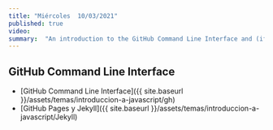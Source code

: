 ```yaml
---
title: "Miércoles  10/03/2021"
published: true
video: 
summary:  "An introduction to the GitHub Command Line Interface and (if time allows) to the static site generator Jekyll"  
---
```


## GitHub Command Line Interface

* [GitHub Command Line Interface]({{ site.baseurl }}/assets/temas/introduccion-a-javascript/gh)
* [GitHub Pages y Jekyll]({{ site.baseurl }}/assets/temas/introduccion-a-javascript/Jekyll)
